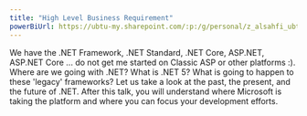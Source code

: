 ```yaml
---
title: "High Level Business Requirement"
powerBiUrl: https://ubtu-my.sharepoint.com/:p:/g/personal/z_alsahfi_ubt_edu_sa/EfkGNClyCgtHsGJL1rI2gG8Bw-IpFIjNRAqtS3UGc73JcQ?e=DHG6rS
---
```

We have the .NET Framework, .NET Standard, .NET Core, ASP.NET, ASP.NET Core ... do not get me started on Classic ASP or other platforms :). Where are we going
with .NET? What is .NET 5? What is going to happen to these 'legacy' frameworks? Let us take a look at the past, the present, and the future of .NET.  After 
this talk, you will understand where Microsoft is taking the platform and where you can focus your development efforts.
